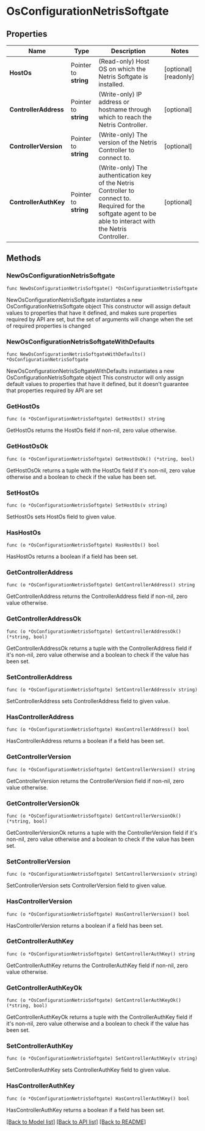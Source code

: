 # OsConfigurationNetrisSoftgate

## Properties

Name | Type | Description | Notes
------------ | ------------- | ------------- | -------------
**HostOs** | Pointer to **string** | (Read-only) Host OS on which the Netris Softgate is installed. | [optional] [readonly] 
**ControllerAddress** | Pointer to **string** | (Write-only) IP address or hostname through which to reach the Netris Controller. | [optional] 
**ControllerVersion** | Pointer to **string** | (Write-only) The version of the Netris Controller to connect to. | [optional] 
**ControllerAuthKey** | Pointer to **string** | (Write-only) The authentication key of the Netris Controller to connect to. Required for the softgate agent to be able to interact with the Netris Controller. | [optional] 

## Methods

### NewOsConfigurationNetrisSoftgate

`func NewOsConfigurationNetrisSoftgate() *OsConfigurationNetrisSoftgate`

NewOsConfigurationNetrisSoftgate instantiates a new OsConfigurationNetrisSoftgate object
This constructor will assign default values to properties that have it defined,
and makes sure properties required by API are set, but the set of arguments
will change when the set of required properties is changed

### NewOsConfigurationNetrisSoftgateWithDefaults

`func NewOsConfigurationNetrisSoftgateWithDefaults() *OsConfigurationNetrisSoftgate`

NewOsConfigurationNetrisSoftgateWithDefaults instantiates a new OsConfigurationNetrisSoftgate object
This constructor will only assign default values to properties that have it defined,
but it doesn't guarantee that properties required by API are set

### GetHostOs

`func (o *OsConfigurationNetrisSoftgate) GetHostOs() string`

GetHostOs returns the HostOs field if non-nil, zero value otherwise.

### GetHostOsOk

`func (o *OsConfigurationNetrisSoftgate) GetHostOsOk() (*string, bool)`

GetHostOsOk returns a tuple with the HostOs field if it's non-nil, zero value otherwise
and a boolean to check if the value has been set.

### SetHostOs

`func (o *OsConfigurationNetrisSoftgate) SetHostOs(v string)`

SetHostOs sets HostOs field to given value.

### HasHostOs

`func (o *OsConfigurationNetrisSoftgate) HasHostOs() bool`

HasHostOs returns a boolean if a field has been set.

### GetControllerAddress

`func (o *OsConfigurationNetrisSoftgate) GetControllerAddress() string`

GetControllerAddress returns the ControllerAddress field if non-nil, zero value otherwise.

### GetControllerAddressOk

`func (o *OsConfigurationNetrisSoftgate) GetControllerAddressOk() (*string, bool)`

GetControllerAddressOk returns a tuple with the ControllerAddress field if it's non-nil, zero value otherwise
and a boolean to check if the value has been set.

### SetControllerAddress

`func (o *OsConfigurationNetrisSoftgate) SetControllerAddress(v string)`

SetControllerAddress sets ControllerAddress field to given value.

### HasControllerAddress

`func (o *OsConfigurationNetrisSoftgate) HasControllerAddress() bool`

HasControllerAddress returns a boolean if a field has been set.

### GetControllerVersion

`func (o *OsConfigurationNetrisSoftgate) GetControllerVersion() string`

GetControllerVersion returns the ControllerVersion field if non-nil, zero value otherwise.

### GetControllerVersionOk

`func (o *OsConfigurationNetrisSoftgate) GetControllerVersionOk() (*string, bool)`

GetControllerVersionOk returns a tuple with the ControllerVersion field if it's non-nil, zero value otherwise
and a boolean to check if the value has been set.

### SetControllerVersion

`func (o *OsConfigurationNetrisSoftgate) SetControllerVersion(v string)`

SetControllerVersion sets ControllerVersion field to given value.

### HasControllerVersion

`func (o *OsConfigurationNetrisSoftgate) HasControllerVersion() bool`

HasControllerVersion returns a boolean if a field has been set.

### GetControllerAuthKey

`func (o *OsConfigurationNetrisSoftgate) GetControllerAuthKey() string`

GetControllerAuthKey returns the ControllerAuthKey field if non-nil, zero value otherwise.

### GetControllerAuthKeyOk

`func (o *OsConfigurationNetrisSoftgate) GetControllerAuthKeyOk() (*string, bool)`

GetControllerAuthKeyOk returns a tuple with the ControllerAuthKey field if it's non-nil, zero value otherwise
and a boolean to check if the value has been set.

### SetControllerAuthKey

`func (o *OsConfigurationNetrisSoftgate) SetControllerAuthKey(v string)`

SetControllerAuthKey sets ControllerAuthKey field to given value.

### HasControllerAuthKey

`func (o *OsConfigurationNetrisSoftgate) HasControllerAuthKey() bool`

HasControllerAuthKey returns a boolean if a field has been set.


[[Back to Model list]](../README.md#documentation-for-models) [[Back to API list]](../README.md#documentation-for-api-endpoints) [[Back to README]](../README.md)


